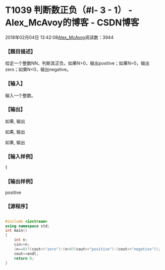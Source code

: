# T1039 判断数正负（#Ⅰ- 3 - 1） - Alex_McAvoy的博客 - CSDN博客





2018年02月04日 13:42:08[Alex_McAvoy](https://me.csdn.net/u011815404)阅读数：3944








### 【题目描述】




给定一个整数NN，判断其正负。如果N>0，输出positive；如果N=0，输出zero；如果N<0，输出negative。

### 【输入】





输入一个整数。

### 【输出】








如果,
 输出



如果,
 输出



如果,
 输出


### 【输入样例】

1


### 【输出样例】

positive

### 【源程序】


```cpp

```

```cpp
#include <iostream>
using namespace std;
int main()
{
	int n;
	cin>>n;
 	(n==0)?(cout<<"zero"):(n>0?(cout<<"positive"):(cout<<"negative"));
	cout<<endl;
	return 0;
}
```




